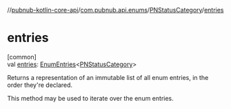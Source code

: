 //[pubnub-kotlin-core-api](../../../index.md)/[com.pubnub.api.enums](../index.md)/[PNStatusCategory](index.md)/[entries](entries.md)

# entries

[common]\
val [entries](entries.md): [EnumEntries](https://kotlinlang.org/api/core/kotlin-stdlib/kotlin.enums/-enum-entries/index.html)&lt;[PNStatusCategory](index.md)&gt;

Returns a representation of an immutable list of all enum entries, in the order they're declared.

This method may be used to iterate over the enum entries.

